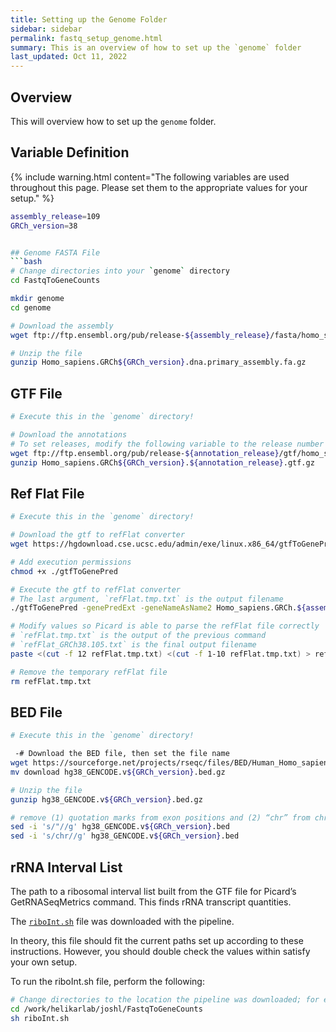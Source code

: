 ```yaml
---
title: Setting up the Genome Folder
sidebar: sidebar
permalink: fastq_setup_genome.html
summary: This is an overview of how to set up the `genome` folder
last_updated: Oct 11, 2022
---
```


## Overview
This will overview how to set up the `genome` folder.

## Variable Definition

{% include warning.html content="The following variables are used throughout this page. Please set them to the appropriate values for your setup." %}

```bash
assembly_release=109
GRCh_version=38
```

```bash

## Genome FASTA File
```bash
# Change directories into your `genome` directory
cd FastqToGeneCounts

mkdir genome
cd genome

# Download the assembly
wget ftp://ftp.ensembl.org/pub/release-${assembly_release}/fasta/homo_sapiens/dna/Homo_sapiens.GRCh${GRCh_version}.dna.primary_assembly.fa.gz

# Unzip the file
gunzip Homo_sapiens.GRCh${GRCh_version}.dna.primary_assembly.fa.gz
```

## GTF File
```bash
# Execute this in the `genome` directory!

# Download the annotations
# To set releases, modify the following variable to the release number
wget ftp://ftp.ensembl.org/pub/release-${annotation_release}/gtf/homo_sapiens/Homo_sapiens.GRCh${GRCh_version}.${annotation_release}.gtf.gz
gunzip Homo_sapiens.GRCh${GRCh_version}.${annotation_release}.gtf.gz
```

## Ref Flat File
```bash
# Execute this in the `genome` directory!

# Download the gtf to refFlat converter
wget https://hgdownload.cse.ucsc.edu/admin/exe/linux.x86_64/gtfToGenePred

# Add execution permissions
chmod +x ./gtfToGenePred

# Execute the gtf to refFlat converter
# The last argument, `refFlat.tmp.txt` is the output filename
./gtfToGenePred -genePredExt -geneNameAsName2 Homo_sapiens.GRCh.${assembly_release}.gtf refFlat.tmp.txt

# Modify values so Picard is able to parse the refFlat file correctly
# `refFlat.tmp.txt` is the output of the previous command
# `refFlat_GRCh38.105.txt` is the final output filename
paste <(cut -f 12 refFlat.tmp.txt) <(cut -f 1-10 refFlat.tmp.txt) > refFlat_GRCh${GRCh_version}.${assembly_release}.txt

# Remove the temporary refFlat file
rm refFlat.tmp.txt
```

## BED File
```bash
# Execute this in the `genome` directory!

 -# Download the BED file, then set the file name
wget https://sourceforge.net/projects/rseqc/files/BED/Human_Homo_sapiens/hg38_GENCODE.v${GRCh_version}.bed.gz/download
mv download hg38_GENCODE.v${GRCh_version}.bed.gz

# Unzip the file
gunzip hg38_GENCODE.v${GRCh_version}.bed.gz

# remove (1) quotation marks from exon positions and (2) “chr” from chromosome indices
sed -i 's/"//g' hg38_GENCODE.v${GRCh_version}.bed
sed -i 's/chr//g' hg38_GENCODE.v${GRCh_version}.bed
```

## rRNA Interval List
The path to a ribosomal interval list built from the GTF file for Picard’s GetRNASeqMetrics command. This finds rRNA transcript quantities.

The [`riboInt.sh`](https://github.com/HelikarLab/FastqToGeneCounts/blob/436b87c7f40278e918c0ea4b42180243bb84b1d7/riboInt.sh) file was downloaded with the pipeline.

In theory, this file should fit the current paths set up according to these instructions. However, you should double check the values within satisfy your own setup.

To run the riboInt.sh file, perform the following:

```bash
# Change directories to the location the pipeline was downloaded; for example:
cd /work/helikarlab/joshl/FastqToGeneCounts
sh riboInt.sh
```

